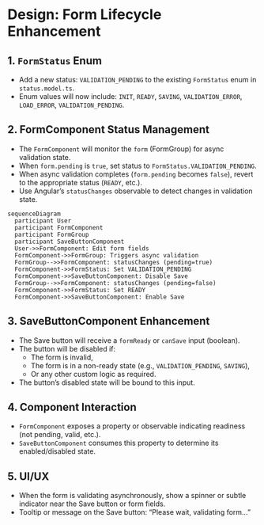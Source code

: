 
# Design: Form Lifecycle Enhancement

## 1. `FormStatus` Enum

- Add a new status: `VALIDATION_PENDING` to the existing `FormStatus` enum in `status.model.ts`.
- Enum values will now include: `INIT`, `READY`, `SAVING`, `VALIDATION_ERROR`, `LOAD_ERROR`, `VALIDATION_PENDING`.

## 2. FormComponent Status Management

- The `FormComponent` will monitor the `form` (FormGroup) for async validation state.
- When `form.pending` is `true`, set status to `FormStatus.VALIDATION_PENDING`.
- When async validation completes (`form.pending` becomes `false`), revert to the appropriate status (`READY`, etc.).
- Use Angular’s `statusChanges` observable to detect changes in validation state.

```mermaid
sequenceDiagram
  participant User
  participant FormComponent
  participant FormGroup
  participant SaveButtonComponent
  User->>FormComponent: Edit form fields
  FormComponent->>FormGroup: Triggers async validation
  FormGroup-->>FormComponent: statusChanges (pending=true)
  FormComponent->>FormStatus: Set VALIDATION_PENDING
  FormComponent->>SaveButtonComponent: Disable Save
  FormGroup-->>FormComponent: statusChanges (pending=false)
  FormComponent->>FormStatus: Set READY
  FormComponent->>SaveButtonComponent: Enable Save
```

## 3. SaveButtonComponent Enhancement

- The Save button will receive a `formReady` or `canSave` input (boolean).
- The button will be disabled if:
  - The form is invalid,
  - The form is in a non-ready state (e.g., `VALIDATION_PENDING`, `SAVING`),
  - Or any other custom logic as required.
- The button’s disabled state will be bound to this input.

## 4. Component Interaction

- `FormComponent` exposes a property or observable indicating readiness (not pending, valid, etc.).
- `SaveButtonComponent` consumes this property to determine its enabled/disabled state.

## 5. UI/UX

- When the form is validating asynchronously, show a spinner or subtle indicator near the Save button or form fields.
- Tooltip or message on the Save button: “Please wait, validating form…”
